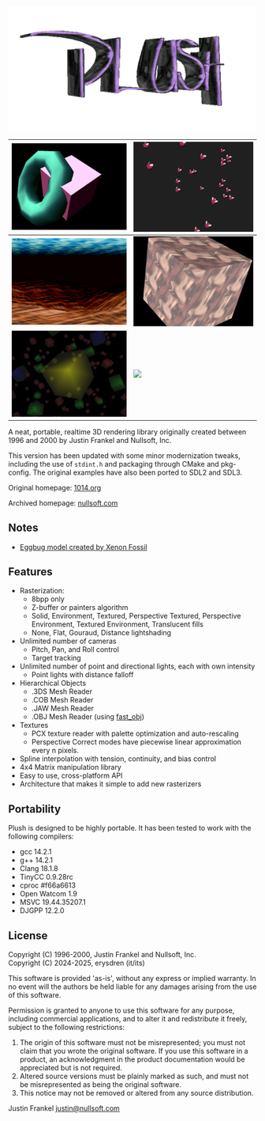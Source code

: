 ![Plush 3D v1.2.0](.github/plush.png)

| [![](.github/screenshot1.png)](examples/ex3.c) | [![](.github/screenshot2.png)](examples/eggbug.c) |
|------------------------------------------------|---------------------------------------------------|
| [![](.github/screenshot3.png)](examples/fly.c) | [![](.github/screenshot4.png)](examples/ex4.c)    |
| [![](.github/flurry.png)](examples/flurry.c)   | [![](.github/sprite.gif)](examples/sprite.c)      |

A neat, portable, realtime 3D rendering library originally created between
1996 and 2000 by Justin Frankel and Nullsoft, Inc.

This version has been updated with some minor modernization tweaks, including
the use of `stdint.h` and packaging through CMake and pkg-config. The original
examples have also been ported to SDL2 and SDL3.

Original homepage: [1014.org](http://1014.org/code/nullsoft/plush/)

Archived homepage: [nullsoft.com](https://web.archive.org/web/19990221124147/http://nullsoft.com/plush/)

## Notes

- [Eggbug model created by Xenon Fossil](https://xenonfossil.itch.io/low-poly-eggbug)

## Features

- Rasterization:
	- 8bpp only
	- Z-buffer or painters algorithm
	- Solid, Environment, Textured, Perspective Textured, Perspective Environment, Textured Environment, Translucent fills
	- None, Flat, Gouraud, Distance lightshading
- Unlimited number of cameras
	- Pitch, Pan, and Roll control
	- Target tracking
- Unlimited number of point and directional lights, each with own intensity
	- Point lights with distance falloff
- Hierarchical Objects
	- .3DS Mesh Reader
	- .COB Mesh Reader
	- .JAW Mesh Reader
	- .OBJ Mesh Reader (using [fast_obj](https://github.com/thisistherk/fast_obj/))
- Textures
	- PCX texture reader with palette optimization and auto-rescaling
	- Perspective Correct modes have piecewise linear approximation every n pixels.
- Spline interpolation with tension, continuity, and bias control
- 4x4 Matrix manipulation library
- Easy to use, cross-platform API
- Architecture that makes it simple to add new rasterizers

## Portability

Plush is designed to be highly portable. It has been tested to work with the
following compilers:

- gcc 14.2.1
- g++ 14.2.1
- Clang 18.1.8
- TinyCC 0.9.28rc
- cproc #f66a6613
- Open Watcom 1.9
- MSVC 19.44.35207.1
- DJGPP 12.2.0

## License

Copyright (C) 1996-2000, Justin Frankel and Nullsoft, Inc.\
Copyright (C) 2024-2025, erysdren (it/its)

This software is provided 'as-is', without any express or implied warranty. In
no event will the authors be held liable for any damages arising from the use
of this software.

Permission is granted to anyone to use this software for any purpose, including
commercial applications, and to alter it and redistribute it freely, subject to
the following restrictions:

1. The origin of this software must not be misrepresented; you must not claim
that you wrote the original software. If you use this software in a product,
an acknowledgment in the product documentation would be appreciated but is not
required.
2. Altered source versions must be plainly marked as such, and must not be
misrepresented as being the original software.
3. This notice may not be removed or altered from any source distribution.

Justin Frankel
justin@nullsoft.com

